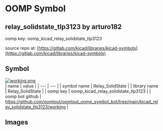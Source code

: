 # OOMP Symbol  
## relay_solidstate_tlp3123  by arturo182  
  
oomp key: oomp_kicad_relay_solidstate_tlp3123  
  
source repo at: [https://gitlab.com/kicad/libraries/kicad-symbols](https://gitlab.com/kicad/libraries/kicad-symbols)  
## Symbol  
  
[![working.png](working_600.png)](working.png)  
| name | value | 
| --- | --- | 
| symbol name | Relay_SolidState | 
| library name | Relay_SolidState | 
| oomp key | oomp_kicad_relay_solidstate_tlp3123 | 
| oomp bot github | https://github.com/oomlout/oomlout_oomp_symbol_bot/tree/main/kicad_relay_solidstate_tlp3123/working | 
## Images  
